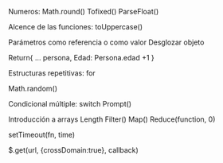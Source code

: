 Numeros:
Math.round()
Tofixed()
ParseFloat()

Alcence de las funciones:
toUppercase()

Parámetros como referencia o como valor
 Desglozar objeto

Return{
    … persona,
    Edad: Persona.edad +1
}

Estructuras repetitivas: for

Math.random()

Condicional múltiple: switch
Prompt()

Introducción a arrays
Length
Filter()
Map()
Reduce(function, 0)

setTimeout(fn, time)

$.get(url, {crossDomain:true}, callback)